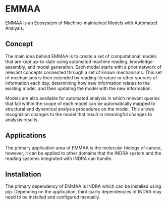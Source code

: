 # EMMAA
EMMAA is an Ecosystem of Machine-maintained Models with Automated Analysis.

## Concept
The main idea behind EMMAA is to create a set of computational models that
are kept up-to-date using automated machine reading, knowledge-assembly, and
model generation. Each model starts with a prior network of relevant concepts
connected through a set of known mechanisms. This set of mechanisms is then
extended by reading literature or other sources of information each day,
determining how new information relates to the existing model, and then
updating the model with the new information.

Models are also available for automated analysis in which relevant queries
that fall within the scope of each model can be automatically mapped
to structural and dynamical analysis procedures on the model. This allows
recognizion changes to the model that result in meaningful changes
to analysis results.

## Applications
The primary application area of EMMAA is the molecular biology of cancer,
however, it can be applied to other domains that the INDRA system and the
reading systems integrated with INDRA can handle.

## Installation
The primary dependency of EMMAA is INDRA which can be installed using pip.
Depending on the application, third-party dependencies of INDRA may need
to be installed and configured manually.
